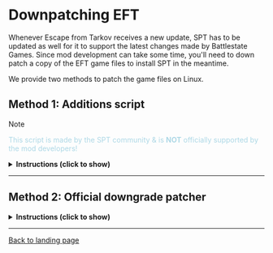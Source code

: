 # Downpatching EFT

Whenever Escape from Tarkov receives a new update, SPT has to be updated as well for it to support the latest changes made by Battlestate Games. Since mod development can take some time, you'll need to down patch a copy of the EFT game files to install SPT in the meantime.

We provide two methods to patch the game files on Linux.

## Method 1: Additions script

> [!NOTE]
> <span style="color:lightblue">This script is made by the SPT community & is **NOT** officially supported by the mod developers!</span>

<details>

**<summary>Instructions (click to show)</summary>**

## What you need

- **[Downgrade patcher](https://hub.sp-tarkov.com/emergency.html)**
    - Click on `Latest Downgrade Patcher` at the top
    - Make sure your downgrade patcher matches the installed EFT version!

- **[spt-linux-additions](../installers/spt-linux-additions)**

## Installation

- **1) Move `SPT_Patches` to your install directory**
    - Extract the downgrade patcher archive, then copy and paste the `SPT_Patches` directory to your SPT install directory

- **2) Run the script**
    - Launch a terminal from within the script's directory and run the following command - pointing to the correct SPT install directory, e.g. :

          ./spt-linux-additions patch ~/Games/escape-from-tarkov/drive_c/SPTarkov

        > [!TIP]
        > <span style="color:lightgreen">For more details, run `./spt-linux-additions` without any commands.</span>

</details>

***

## Method 2: Official downgrade patcher

<details>

**<summary>Instructions (click to show)</summary>**

> [!TIP]
> <span style="color:lightgreen">You can use `protonup-qt` to install new wine versions in Lutris / Bottles</span>

## What you need

- **[Downgrade patcher](https://hub.sp-tarkov.com/emergency.html)**
    - Click on `Latest Downgrade Patcher` at the top
    - Make sure your downgrade patcher matches the installed EFT version!

- **Wine**
    - We recommend [Kron4ek vanilla wine-9.19-amd64](https://github.com/Kron4ek/Wine-Builds/releases/tag/9.19) for the installation!


## Installation

- **1) Extract the downloaded downgrade patcher archive**

    > [!TIP]
    > <span style="color:lightgreen">If you get an error about lzma, try `7z` to extract!</span>


- **2) Move the patcher files to your copied EFT game directory, e.g:**

    > [!NOTE]
    > <span style="color:lightblue">`patcher.exe` needs to be inside the root directory alongside the game executable.</span>

    - **Lutris:**

          ~/Games/escape-from-tarkov/drive_c/SPTarkov

    - **Bottles:**

          ~/.var/app/com.usebottles.bottles/data/bottles/bottles/SPTarkov/drive_c/SPTarkov

- **3) Run `patcher.exe`**

    > [!WARNING]
    > <span style="color:khaki">If you get an error on launch, you *might* also need to set no value for  `DOTNET_ROOT` and `DOTNET_BUNDLE_EXTRACT_BASE_DIR` as environment variables:</span>
    > - Bottles: `Settings` → `Environment variables`
    > - Lutris: `Configure` → `System options` → `Environment variables`

    - **Lutris:**

        → Goto `Configure` > `Runner options` > `Wine Version` and set it to the correct Wine version

        → Select one of the previously created shortcuts, click the wine glass icon, → `Open Bash terminal`, and use the following command:

          cd drive_c/SPTarkov/ && wine ./patcher.exe

    - **Bottles:**

        → In `Settings` → `Runner` select the correct Wine version

        → Select `Tools` → `Command Line` and use the following command:

          cd drive_c/SPTarkov/ && ./patcher.exe

        Now wait until the patching is done & voila!

</details>

***
[Back to landing page](../README.md)